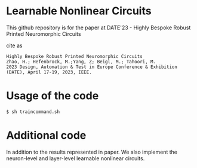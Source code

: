 # Learnable Nonlinear Circuits

This github repository is for the paper at DATE'23 - Highly Bespoke Robust Printed Neuromorphic Circuits

cite as
```
Highly Bespoke Robust Printed Neuromorphic Circuits
Zhao, H.; Hefenbrock, M.;Yang, Z; Beigl, M.; Tahoori, M.
2023 Design, Automation & Test in Europe Conference & Exhibition (DATE), April 17-19, 2023, IEEE.
```

# Usage of the code
~~~
$ sh traincommand.sh
~~~

# Additional code

In addition to the results represented in paper. We also implement the neuron-level and layer-level learnable nonlinear circuits.
